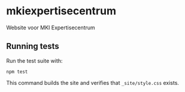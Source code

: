 # mkiexpertisecentrum
Website voor MKI Expertisecentrum

## Running tests

Run the test suite with:

```
npm test
```

This command builds the site and verifies that `_site/style.css` exists.
